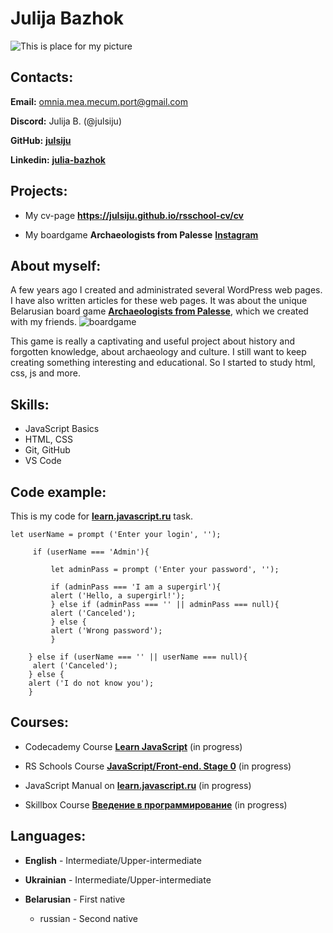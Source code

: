 # **Julija Bazhok**
![This is place for my picture](https://i.pinimg.com/280x280_RS/7e/f8/0f/7ef80f41d121da6f9048770fa22056e3.jpg)

## **Contacts:**

**Email:** omnia.mea.mecum.port@gmail.com

**Discord:** Julija B. (@julsiju)

**GitHub:** [**julsiju**](https://github.com/julsiju)

**Linkedin:**  [**julia-bazhok**](https://www.linkedin.com/in/julia-bazhok-226a8852/)

## **Projects:**

* My cv-page **<https://julsiju.github.io/rsschool-cv/cv>**

* My boardgame **Archaeologists from Palesse** [**Instagram**](https://www.instagram.com/paleskija_arxeolagi/)

## **About myself:**

A few years ago I created and administrated several WordPress web pages. I have also written articles for these web pages. It was about the unique Belarusian board game [**Archaeologists from Palesse**](https://boardgameby.wordpress.com/2017/04/11/paleskiya-arheolagi/), which we created with my friends.
![boardgame](https://sun9-82.userapi.com/c638422/v638422422/16dcf/h_RrbmAWZRQ.jpg)

This game is really a captivating and useful project about history and forgotten knowledge, about archaeology and culture. I still want to keep creating something interesting and educational. So I started to study html, css, js and more.

## **Skills:**

* JavaScript Basics
* HTML, CSS
* Git, GitHub
* VS Code

## **Code example:**

This is my code for [**learn.javascript.ru**](https://learn.javascript.ru/) task.
```
let userName = prompt ('Enter your login', '');

     if (userName === 'Admin'){

         let adminPass = prompt ('Enter your password', '');
     
	     if (adminPass === 'I am a supergirl'){
         alert ('Hello, a supergirl!');
         } else if (adminPass === '' || adminPass === null){
         alert ('Canceled');
         } else {
         alert ('Wrong password');
         } 
		 
    } else if (userName === '' || userName === null){
     alert ('Canceled');
    } else {
    alert ('I do not know you');
    }
```

## **Courses:**

* Codecademy Course [**Learn JavaScript**](https://www.codecademy.com/learn/introduction-to-javascript) (in progress) 

* RS Schools Course [**JavaScript/Front-end. Stage 0**](https://rs.school/js-stage0/) (in progress)  
* JavaScript Manual on [**learn.javascript.ru**](https://learn.javascript.ru/) (in progress)
* Skillbox Course [**Введение в программирование**](https://go.skillbox.ru/) (in progress)


## **Languages:**

* **English** - Intermediate/Upper-intermediate

* **Ukrainian** - Intermediate/Upper-intermediate
* **Belarusian** - First native
    * russian - Second native

